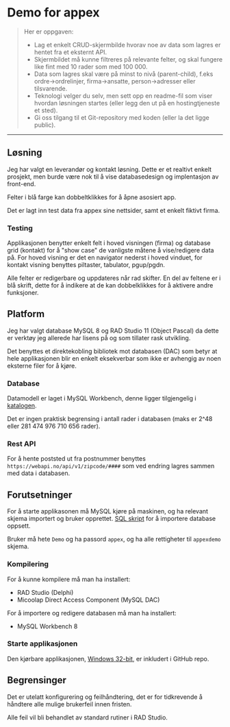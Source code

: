 # Demo for appex

>Her er oppgaven:
> - Lag et enkelt CRUD-skjermbilde hvorav noe av data som lagres er hentet fra et eksternt API.
> - Skjermbildet må kunne filtreres på relevante felter, og skal fungere like fint med 10 rader som med 100 000.
> - Data som lagres skal være på minst to nivå (parent-child), f.eks ordre->ordrelinjer, firma->ansatte, person->adresser eller tilsvarende.
> - Teknologi velger du selv, men sett opp en readme-fil som viser hvordan løsningen startes (eller legg den ut på en hostingtjeneste et sted).
> - Gi oss tilgang til et Git-repository med koden (eller la det ligge public).

----

## Løsning
Jeg har valgt en leverandør og kontakt løsning.
Dette er et realtivt enkelt prosjekt, men burde være nok til å vise databasedesign og implentasjon av front-end.

Felter i blå farge kan dobbeltklikkes for å åpne asosiert app.

Det er lagt inn test data fra appex sine nettsider, samt et enkelt fiktivt firma.

### Testing
Applikasjonen benytter enkelt felt i hoved visningen (firma) og database grid (kontakt) for å "show case" de vanligste måtene å vise/redigere data på.
For hoved visning er det en navigator nederst i hoved vinduet, for kontakt visning benyttes piltaster, tabulator, pgup/pgdn.

Alle felter er redigerbare og uppdateres når rad skifter.
En del av feltene er i blå skrift, dette for å indikere at de kan dobbelklikkes for å aktivere andre funksjoner.

## Platform
Jeg har valgt database MySQL 8 og RAD Studio 11 (Object Pascal) da dette er verktøy jeg allerede har lisens på og som tillater rask utvikling.

Det benyttes et direktekobling bibliotek mot databasen (DAC) som betyr at hele applikasjonen blir en enkelt eksekverbar som ikke er avhengig av noen eksterne filer for å kjøre.

### Database
Datamodell er laget i MySQL Workbench, denne ligger tilgjengelig i [katalogen](./database/). 

Det er ingen praktisk begrensing i antall rader i databasen (maks er 2^48 eller 281 474 976 710 656 rader).

### Rest API
For å hente poststed ut fra postnummer benyttes ```https://webapi.no/api/v1/zipcode/####``` som ved endring lagres sammen med data i databasen.

## Forutsetninger
For å starte applikasonen må MySQL kjøre på maskinen, og ha relevant skjema importert og bruker opprettet. [SQL skript](./database/appex-demo.sql) for å importere database oppsett.

Bruker må hete ```Demo``` og ha passord ```appex```, og ha alle rettigheter til ```appexdemo``` skjema.

### Kompilering
For å kunne kompilere må man ha installert:

  - RAD Studio (Delphi)
  - Micoolap Direct Access Component (MySQL DAC)

For å importere og redigere databasen må man ha installert:

  - MySQL Workbench 8

### Starte applikasjonen
Den kjørbare applikasjonen, [Windows 32-bit](./Win32/Release), er inkludert i GitHub repo.

## Begrensinger
Det er utelatt konfigurering og feilhåndtering, det er for tidkrevende å håndtere alle mulige brukerfeil innen fristen.

Alle feil vil bli behandlet av standard rutiner i RAD Studio.

